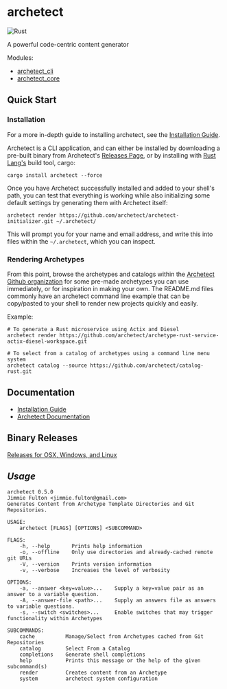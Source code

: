 # archetect

![Rust](https://github.com/archetect/archetect/workflows/Rust/badge.svg)

A powerful code-centric content generator

Modules:
* [archetect_cli](archetect-cli/README.md)
* [archetect_core](archetect-core/README.md)

## Quick Start

### Installation

For a more in-depth guide to installing archetect, see the [Installation Guide](https://archetect.github.io/getting_started/installation.html).

Archetect is a CLI application, and can either be installed by downloading a pre-built binary from Archetect's 
[Releases Page](https://github.com/archetect/archetect/releases/latest), or by installing with 
[Rust Lang's](https://rustup.rs/) build tool, cargo:

```shell
cargo install archetect --force
```

Once you have Archetect successfully installed and added to your shell's path, you can test that everything is working while
also initializing some default settings by generating them with Archetect itself:

```shell
archetect render https://github.com/archetect/archetect-initializer.git ~/.archetect/
```

This will prompt you for your name and email address, and write this into files within the `~/.archetect`, which you can
inspect.

### Rendering Archetypes

From this point, browse the archetypes and catalogs within the [Archetect Github organization](https://github.com/archetect) 
for some pre-made archetypes you can use immediately, or for inspiration in making your own.  The README.md files commonly
have an archetect command line example that can be copy/pasted to your shell to render new projects quickly and easily.

Example:

```shell
# To generate a Rust microservice using Actix and Diesel
archetect render https://github.com/archetect/archetype-rust-service-actix-diesel-workspace.git

# To select from a catalog of archetypes using a command line menu system
archetect catalog --source https://github.com/archetect/catalog-rust.git
```

## Documentation
* [Installation Guide](https://archetect.github.io/getting_started/installation.html)
* [Archetect Documentation](https://archetect.github.io/archetect.html)

## Binary Releases
[Releases for OSX, Windows, and Linux](https://github.com/archetect/archetect/releases)

## *Usage*
```
archetect 0.5.0
Jimmie Fulton <jimmie.fulton@gmail.com>
Generates Content from Archetype Template Directories and Git Repositories.

USAGE:
    archetect [FLAGS] [OPTIONS] <SUBCOMMAND>

FLAGS:
    -h, --help       Prints help information
    -o, --offline    Only use directories and already-cached remote git URLs
    -V, --version    Prints version information
    -v, --verbose    Increases the level of verbosity

OPTIONS:
    -a, --answer <key=value>...    Supply a key=value pair as an answer to a variable question.
    -A, --answer-file <path>...    Supply an answers file as answers to variable questions.
    -s, --switch <switches>...     Enable switches that may trigger functionality within Archetypes

SUBCOMMANDS:
    cache          Manage/Select from Archetypes cached from Git Repositories
    catalog        Select From a Catalog
    completions    Generate shell completions
    help           Prints this message or the help of the given subcommand(s)
    render         Creates content from an Archetype
    system         archetect system configuration
```
